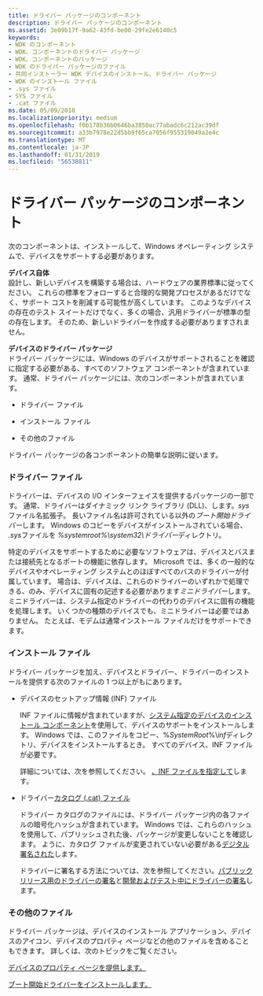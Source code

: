 ```yaml
---
title: ドライバー パッケージのコンポーネント
description: ドライバー パッケージのコンポーネント
ms.assetid: 3e09b17f-9a62-43fd-be00-29fe2e6140c5
keywords:
- WDK のコンポーネント
- WDK、コンポーネントのドライバー パッケージ
- WDK、コンポーネントのパッケージ
- WDK のドライバー パッケージのファイル
- 共同インストーラー WDK デバイスのインストール、ドライバー パッケージ
- WDK のインストール ファイル
- .sys ファイル
- SYS ファイル
- .cat ファイル
ms.date: 05/09/2018
ms.localizationpriority: medium
ms.openlocfilehash: f0b178b36b0646ba3850ac77abadc6c212ac39df
ms.sourcegitcommit: a33b7978e22d5bb9f65ca7056f955319049a2e4c
ms.translationtype: MT
ms.contentlocale: ja-JP
ms.lasthandoff: 01/31/2019
ms.locfileid: "56538811"
---
```

# <a name="components-of-a-driver-package"></a>ドライバー パッケージのコンポーネント





次のコンポーネントは、インストールして、Windows オペレーティング システムで、デバイスをサポートする必要があります。

<a href="" id="the-device-itself"></a>**デバイス自体**  
設計し、新しいデバイスを構築する場合は、ハードウェアの業界標準に従ってください。 これらの標準をフォローすると合理的な開発プロセスがあるだけでなく、サポート コストを削減する可能性が高くしています。 このようなデバイスの存在のテスト スイートだけでなく、多くの場合、汎用ドライバーが標準の型の存在します。 そのため、新しいドライバーを作成する必要がありますされません。

<a href="" id="the-driver-package-for-the-device"></a>**デバイスのドライバー パッケージ**  
ドライバー パッケージには、Windows のデバイスがサポートされることを確認に指定する必要がある、すべてのソフトウェア コンポーネントが含まれています。 通常、ドライバー パッケージには、次のコンポーネントが含まれています。

-   ドライバー ファイル

-   インストール ファイル

-   その他のファイル

ドライバー パッケージの各コンポーネントの簡単な説明に従います。

### <a name="driver-files"></a>ドライバー ファイル

ドライバーは、デバイスの I/O インターフェイスを提供するパッケージの一部です。 通常、ドライバーはダイナミック リンク ライブラリ (DLL)、します。*sys*ファイル名拡張子。 長いファイル名は許可されている以外の*ブート開始ドライバー*します。 Windows のコピーをデバイスがインストールされている場合、 *.sys*ファイルを *%systemroot%\\system32\\ドライバー*ディレクトリ。

特定のデバイスをサポートするために必要なソフトウェアは、デバイスとバスまたは接続先となるポートの機能に依存します。 Microsoft では、多くの一般的なデバイスやオペレーティング システムとのほぼすべてのバスのドライバーが付属しています。 場合は、デバイスは、これらのドライバーのいずれかで処理できる、のみ、デバイスに固有の記述する必要があります*ミニドライバー*します。 ミニドライバーは、システム指定のドライバーの代わりのデバイスに固有の機能を処理します。 いくつかの種類のデバイスでも、ミニドライバーは必要ではありません。 たとえば、モデムは通常インストール ファイルだけをサポートできます。

### <a name="installation-files"></a>インストール ファイル

ドライバー パッケージを加え、デバイスとドライバー、ドライバーのインストールを提供する次のファイルの 1 つ以上がもにあります。

-   デバイスのセットアップ情報 (INF) ファイル

    INF ファイルに情報が含まれていますが、[システム指定のデバイスのインストール コンポーネント](system-provided-device-installation-components.md)を使用して、デバイスのサポートをインストールします。 Windows では、このファイルをコピー、%*SystemRoot*%\\*inf*ディレクトリ、デバイスをインストールするとき。 すべてのデバイス、INF ファイルが必要です。

    詳細については、次を参照してください。 [、INF ファイルを指定して](supplying-an-inf-file.md)します。

-   ドライバー[カタログ (.cat) ファイル](catalog-files.md)

    ドライバー カタログのファイルには、ドライバー パッケージ内の各ファイルの暗号化ハッシュが含まれています。 Windows では、これらのハッシュを使用して、パブリッシュされた後、パッケージが変更しないことを確認します。 ように、カタログ ファイルが変更されていない必要がある[デジタル署名された](digital-signatures.md)します。

    ドライバーに署名する方法については、次を参照してください。[パブリック リリース用のドライバーの署名](signing-drivers-for-public-release.md)と[開発およびテスト中にドライバーの署名](signing-drivers-during-development-and-test.md)します。

### <a name="other-files"></a>その他のファイル

ドライバー パッケージは、デバイスのインストール アプリケーション、デバイスのアイコン、デバイスのプロパティ ページなどの他のファイルを含めることもできます。 詳しくは、次のトピックをご覧ください。

[デバイスのプロパティ ページを提供します。](providing-device-property-pages.md)

[ブート開始ドライバーをインストールします。](installing-a-boot-start-driver.md)

 

 





